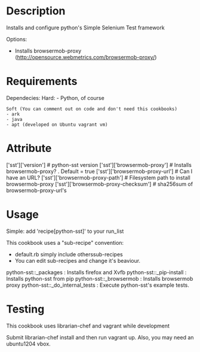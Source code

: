 Description
===========

Installs and configure python's  Simple Selenium Test framework 

Options:
  - Installs  browsermob-proxy (http://opensource.webmetrics.com/browsermob-proxy/)

Requirements
============

Dependecies: 
    Hard:
    - Python, of course


    Soft (You can comment out on code and don't need this cookbooks)
    - ark 
    - java 
    - apt (developed on Ubuntu vagrant vm)




Attribute 
==========

['sst']['version']  # python-sst version
['sst']['browsermob-proxy'] # Installs browsermob-proxy? . Default = true
['sst']['browsermob-proxy-url']  # Can I have an URL? 
['sst']['browsermob-proxy-path']  #  Filesystem path to install browsermob-proxy
['sst']['browsermob-proxy-checksum'] # sha256sum of browsermob-proxy-url's 


Usage
=====

Simple:  add 'recipe[python-sst]' to your run_list

This cookbook uses a "sub-recipe" convention: 
  - default.rb simply include otherssub-recipes 
  - You can edit sub-recipes and change it's beaviour.

python-sst::_packages : Installs firefox and Xvfb 
python-sst::_pip-install : Installs python-sst from pip
python-sst::_browsermob : Installs browsermob proxy 
python-sst::_do_internal_tests :  Execute python-sst's example tests. 


Testing
=======

This cookbook uses librarian-chef and vagrant while development

Submit librarian-chef install and then run vagrant up. Also, you may need an ubuntu1204 vbox.

